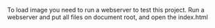 To load image you need to run a webserver to test this project. 
Run a webserver and put all files on document root, and open the index.html

